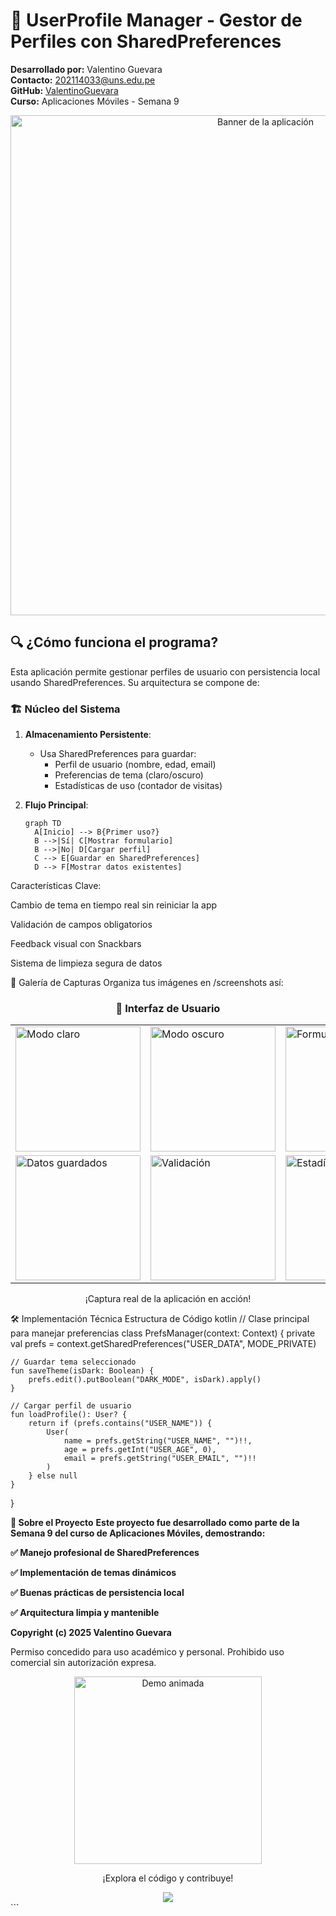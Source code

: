 # 📱 UserProfile Manager - Gestor de Perfiles con SharedPreferences

**Desarrollado por:** Valentino Guevara  
**Contacto:** [202114033@uns.edu.pe](mailto:202114033@uns.edu.pe)  
**GitHub:** [ValentinoGuevara](https://github.com/ValentinoGuevara)  
**Curso:** Aplicaciones Móviles - Semana 9  

<div align="center">
  <img src="screenshots/app_banner.png" width="800" alt="Banner de la aplicación">
</div>

## 🔍 ¿Cómo funciona el programa?
Esta aplicación permite gestionar perfiles de usuario con persistencia local usando SharedPreferences. Su arquitectura se compone de:

### 🏗️ Núcleo del Sistema
1. **Almacenamiento Persistente**:
   - Usa SharedPreferences para guardar:
     - Perfil de usuario (nombre, edad, email)
     - Preferencias de tema (claro/oscuro)
     - Estadísticas de uso (contador de visitas)

2. **Flujo Principal**:
   ```mermaid
   graph TD
     A[Inicio] --> B{Primer uso?}
     B -->|Sí| C[Mostrar formulario]
     B -->|No| D[Cargar perfil]
     C --> E[Guardar en SharedPreferences]
     D --> F[Mostrar datos existentes]
Características Clave:

Cambio de tema en tiempo real sin reiniciar la app

Validación de campos obligatorios

Feedback visual con Snackbars

Sistema de limpieza segura de datos

📸 Galería de Capturas
Organiza tus imágenes en /screenshots así:

<div align="center"> <h3>🎨 Interfaz de Usuario</h3> <table> <tr> <td><img src="screenshots/01_main_light.jpg" width="200" alt="Modo claro"></td> <td><img src="screenshots/02_main_dark.jpg" width="200" alt="Modo oscuro"></td> <td><img src="screenshots/03_profile_form.jpg" width="200" alt="Formulario"></td> </tr> <tr> <td><img src="screenshots/04_data_saved.jpg" width="200" alt="Datos guardados"></td> <td><img src="screenshots/05_validation.jpg" width="200" alt="Validación"></td> <td><img src="screenshots/06_stats.jpg" width="200" alt="Estadísticas"></td> </tr> </table> <p>¡Captura real de la aplicación en acción!</p> </div>
🛠️ Implementación Técnica
Estructura de Código
kotlin
// Clase principal para manejar preferencias
class PrefsManager(context: Context) {
    private val prefs = context.getSharedPreferences("USER_DATA", MODE_PRIVATE)

    // Guardar tema seleccionado
    fun saveTheme(isDark: Boolean) {
        prefs.edit().putBoolean("DARK_MODE", isDark).apply()
    }

    // Cargar perfil de usuario
    fun loadProfile(): User? {
        return if (prefs.contains("USER_NAME")) {
            User(
                name = prefs.getString("USER_NAME", "")!!,
                age = prefs.getInt("USER_AGE", 0),
                email = prefs.getString("USER_EMAIL", "")!!
            )
        } else null
    }
}

**🌟 Sobre el Proyecto**
**Este proyecto fue desarrollado como parte de la Semana 9 del curso de Aplicaciones Móviles, demostrando:**

**✅ Manejo profesional de SharedPreferences**

**✅ Implementación de temas dinámicos**

**✅ Buenas prácticas de persistencia local**

**✅ Arquitectura limpia y mantenible**


**Copyright (c) 2025 Valentino Guevara**

Permiso concedido para uso académico y personal.
Prohibido uso comercial sin autorización expresa.
<div align="center"> <img src="screenshots/app_demo.gif" width="300" alt="Demo animada"> <p>¡Explora el código y contribuye!</p> <a href="https://github.com/ValentinoGuevara/S9_SharedPreferences"> <img src="https://img.shields.io/badge/VER_EN_GITHUB-181717?style=for-the-badge&logo=github"> </a> </div> ```
